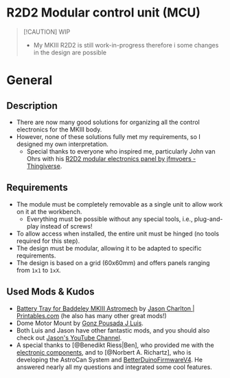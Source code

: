 # R2D2 Modular control unit (MCU)

> [!CAUTION] WIP
> - My MKIII R2D2 is still work-in-progress therefore i some changes in the design are possible

# General

## Description
- There are now many good solutions for organizing all the control electronics for the MKIII body.
- However, none of these solutions fully met my requirements, so I designed my own interpretation.
  - Special thanks to everyone who inspired me, particularly John van Ohrs with his [R2D2 modular electronics panel by jfmvoers - Thingiverse](https://www.thingiverse.com/thing:6580609).

## Requirements
- The module must be completely removable as a single unit to allow work on it at the workbench.
  - Everything must be possible without any special tools, i.e., plug-and-play instead of screws!
- To allow access when installed, the entire unit must be hinged (no tools required for this step).
- The design must be modular, allowing it to be adapted to specific requirements.
- The design is based on a grid (60x60mm) and offers panels ranging from `1x1` to `1xX`.

## Used Mods & Kudos
- [Battery Tray for Baddeley MKIII Astromech](https://www.printables.com/de/model/192002-battery-tray-for-baddeley-mkiii-astromech) by [Jason Charlton | Printables.com](https://www.printables.com/de/@JasonCharlton_264357) (he also has many other great mods!)
- Dome Motor Mount by [Gonz Pousada J Luis](https://www.facebook.com/groups/MrBaddeley/posts/3683034678691760/).
- Both Luis and Jason have other fantastic mods, and you should also check out [Jason's YouTube Channel](https://www.youtube.com/@jasonsR2D2).
- A special thanks to [@Benedikt Riess|Ben], who provided me with the [electronic components](https://www.printed-droid.com/), and to [@Norbert A. Richartz], who is developing the AstroCan System and [BetterDuinoFirmwareV4](https://github.com/RealNobser/BetterDuinoFirmwareV4). He answered nearly all my questions and integrated some cool features.
